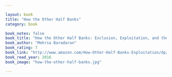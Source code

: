 ```yaml
---

layout: book
title: "How the Other Half Banks"
category: book

book_notes: false
book_title: "How the Other Half Banks: Exclusion, Exploitation, and the Threat to Democracy"
book_author: "Mehrsa Baradaran"
book_rating: 7
book_link: "http://www.amazon.com/How-Other-Half-Banks-Exploitation/dp/0674286065"
book_read_year: 2016
book_image: "how-the-other-half-banks.jpg"

---
```

